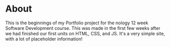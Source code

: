 # About
This is the beginnings of my Portfolio project for the nology 12 week Software Development course.
This was made in the first few weeks after we had finished our first units on HTML, CSS, and JS. It's a very simple site, with a lot of placeholder information!
